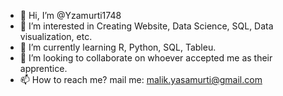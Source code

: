 - 👋 Hi, I’m @Yzamurti1748
- 👀 I’m interested in Creating Website, Data Science, SQL, Data visualization, etc.
- 🌱 I’m currently learning R, Python, SQL, Tableu.
- 💞️ I’m looking to collaborate on whoever accepted me as their apprentice. 
- 📫 How to reach me? mail me: malik.yasamurti@gmail.com

<!---
Yzamurti1748/Yzamurti1748 is a ✨ special ✨ repository because its `README.md` (this file) appears on your GitHub profile.
You can click the Preview link to take a look at your changes.
--->
